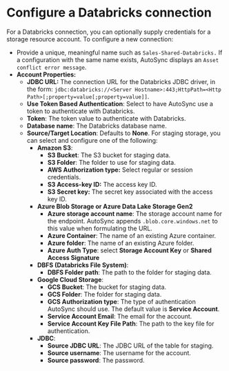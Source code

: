 # Configure a Databricks connection

For a Databricks connection, you can optionally supply credentials for a storage resource account. To configure a new connection:

-   Provide a unique, meaningful name such as `Sales-Shared-Databricks.` If a configuration with the same name exists, AutoSync displays an `Asset conflict error message`.
-   **Account Properties:**
    -   **JDBC URL:** The connection URL for the Databricks JDBC driver, in the form: `jdbc:databricks://<Server Hostname>:443;HttpPath=<Http Path>[;property=value[;property=value]]`.
    -   **Use Token Based Authentication**: Select to have AutoSync use a token to authenticate with Databricks.
    -   **Token**: The token value to authenticate with Databricks.
    -   **Database name**: The Databricks database name.
    -   **Source/Target Location**: Defaults to **None**. For staging storage, you can select and configure one of the following:
        -   **Amazon S3**:
            -   **S3 Bucket**: The S3 bucket for staging data.
            -   **S3 Folder**: The folder to use for staging data.
            -   **AWS Authorization type:** Select regular or session credentials.
            -   **S3 Access-key ID:** The access key ID.
            -   **S3 Secret key:** The secret key associated with the access key ID.
        -   **Azure Blob Storage or Azure Data Lake Storage Gen2**
            -   **Azure storage account name**: The storage account name for the endpoint. AutoSync appends `.blob.core.windows.net` to this value when formulating the URL.
            -   **Azure Container**: The name of an existing Azure container.
            -   **Azure folder**: The name of an existing Azure folder.
            -   **Azure Auth Type**: select **Storage Account Key** or **Shared Access Signature**
        -   **DBFS \(Databricks File System\)**:
            -   **DBFS Folder path**: The path to the folder for staging data.
        -   **Google Cloud Storage**:
            -   **GCS Bucket**: The bucket for staging data.
            -   **GCS Folder**: The folder for staging data.
            -   **GCS Authorization type**: The type of authentication AutoSync should use. The default value is **Service Account**.
            -   **Service Account Email**: The email for the account.
            -   **Service Account Key File Path**: The path to the key file for authentication.
        -   **JDBC**:
            -   **Source JDBC URL**: The JDBC URL of the table for staging.
            -   **Source username**: The username for the account.
            -   **Source password**: The password.

